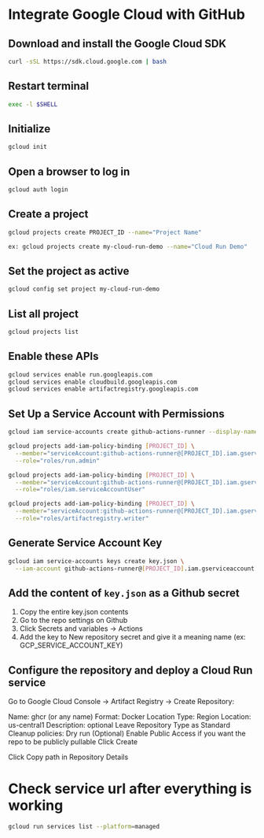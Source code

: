 # Integrate Google Cloud with GitHub

## Download and install the Google Cloud SDK
```bash
curl -sSL https://sdk.cloud.google.com | bash
```

## Restart terminal
```bash
exec -l $SHELL
```

## Initialize
```bash
gcloud init
```

## Open a browser to log in
```bash
gcloud auth login
```

## Create a project
```bash
gcloud projects create PROJECT_ID --name="Project Name"

ex: gcloud projects create my-cloud-run-demo --name="Cloud Run Demo"
```

## Set the project as active
```bash
gcloud config set project my-cloud-run-demo
```

## List all project
```bash
gcloud projects list
```

## Enable these APIs
```bash
gcloud services enable run.googleapis.com
gcloud services enable cloudbuild.googleapis.com
gcloud services enable artifactregistry.googleapis.com
```

## Set Up a Service Account with Permissions
```bash
gcloud iam service-accounts create github-actions-runner --display-name "GitHub Actions Runner"

gcloud projects add-iam-policy-binding [PROJECT_ID] \
  --member="serviceAccount:github-actions-runner@[PROJECT_ID].iam.gserviceaccount.com" \
  --role="roles/run.admin"

gcloud projects add-iam-policy-binding [PROJECT_ID] \
  --member="serviceAccount:github-actions-runner@[PROJECT_ID].iam.gserviceaccount.com" \
  --role="roles/iam.serviceAccountUser"

gcloud projects add-iam-policy-binding [PROJECT_ID] \
  --member="serviceAccount:github-actions-runner@[PROJECT_ID].iam.gserviceaccount.com" \
  --role="roles/artifactregistry.writer"
```


## Generate Service Account Key
```bash
gcloud iam service-accounts keys create key.json \
  --iam-account github-actions-runner@[PROJECT_ID].iam.gserviceaccount.com
```

## Add the content of `key.json` as a Github secret

1. Copy the entire key.json contents
2. Go to the repo settings on Github
3. Click Secrets and variables → Actions
4. Add the key to New repository secret and give it a meaning name (ex: GCP_SERVICE_ACCOUNT_KEY)

## Configure the repository and deploy a Cloud Run service

Go to Google Cloud Console → Artifact Registry → Create Repository:

Name: ghcr (or any name)
Format: Docker
Location Type: Region
Location: us-central1
Description: optional
Leave Repository Type as Standard
Cleanup policies: Dry run
(Optional) Enable Public Access if you want the repo to be publicly pullable
Click Create

Click Copy path in Repository Details 

# Check service url after everything is working
```bash
gcloud run services list --platform=managed
```
